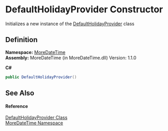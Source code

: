 # DefaultHolidayProvider Constructor


Initializes a new instance of the <a href="T_MoreDateTime_DefaultHolidayProvider">DefaultHolidayProvider</a> class



## Definition
**Namespace:** <a href="N_MoreDateTime">MoreDateTime</a>  
**Assembly:** MoreDateTime (in MoreDateTime.dll) Version: 1.1.0

**C#**
``` C#
public DefaultHolidayProvider()
```



## See Also


#### Reference
<a href="T_MoreDateTime_DefaultHolidayProvider">DefaultHolidayProvider Class</a>  
<a href="N_MoreDateTime">MoreDateTime Namespace</a>  
